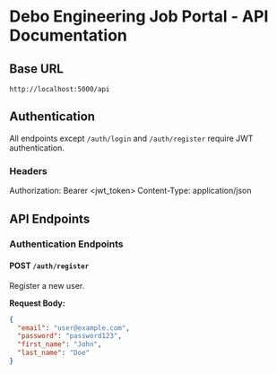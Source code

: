 # Debo Engineering Job Portal - API Documentation

## Base URL
`http://localhost:5000/api`

## Authentication
All endpoints except `/auth/login` and `/auth/register` require JWT authentication.

### Headers
Authorization: Bearer <jwt_token>
Content-Type: application/json

## API Endpoints

### Authentication Endpoints

#### POST `/auth/register`
Register a new user.

**Request Body:**
```json
{
  "email": "user@example.com",
  "password": "password123",
  "first_name": "John",
  "last_name": "Doe"
}